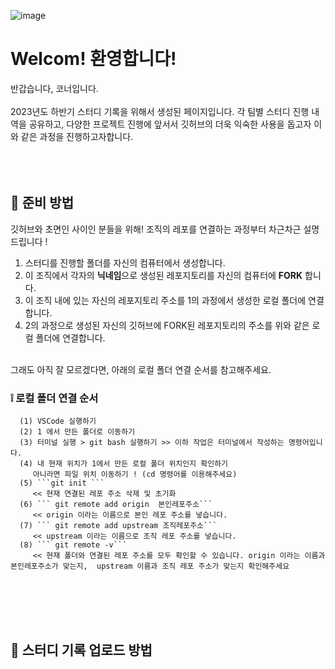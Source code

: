 ![image](https://github.com/DS-Corner-Study/.github/assets/101644134/9c154442-9076-4f51-9945-0d16efa85629)

# Welcom! 환영합니다!
반갑습니다, 코너입니다. </br> </br> 
2023년도 하반기 스터디 기록을 위해서 생성된 페이지입니다.
각 팀별 스터디 진행 내역을 공유하고, 다양한 프로젝트 진행에 앞서서 깃허브의 더욱 익숙한 사용을 돕고자 이와 같은 과정을 진행하고자합니다. 
</br> </br> </br> </br>

## 🤔 준비 방법 
깃허브와 초면인 사이인 분들을 위해! 조직의 레포를 연결하는 과정부터 차근차근 설명드립니다 !
1. 스터디를 진행할 폴더를 자신의 컴퓨터에서 생성합니다.
2. 이 조직에서 각자의 **닉네임**으로 생성된 레포지토리를 자신의 컴퓨터에 **FORK** 합니다.
3. 이 조직 내에 있는 자신의 레포지토리 주소를 1의 과정에서 생성한 로컬 폴더에 연결합니다.
4. 2의 과정으로 생성된 자신의 깃허브에 FORK된 레포지토리의 주소를 위와 같은 로컬 폴더에 연결합니다.
</br> </br>

그래도 아직 잘 모르겠다면, 아래의 로컬 폴더 연결 순서를 참고해주세요.
### ❕ 로컬 폴더 연결 순서 
      (1) VSCode 실행하기
      (2) 1 에서 만든 폴더로 이동하기
      (3) 터미널 실행 > git bash 실행하기 >> 이하 작업은 터미널에서 작성하는 명령어입니다.
      (4) 내 현재 위치가 1에서 만든 로컬 폴더 위치인지 확인하기
         아니라면 파일 위치 이동하기 ! (cd 명령어를 이용해주세요)
      (5) ```git init ```
         << 현재 연결된 레포 주소 삭제 및 초기화
      (6) ``` git remote add origin  본인레포주소``` 
         << origin 이라는 이름으로 본인 레포 주소를 넣습니다.
      (7) ``` git remote add upstream 조직레포주소``` 
         << upstream 이라는 이름으로 조직 레포 주소를 넣습니다.
      (8) ``` git remote -v```
         << 현재 폴더와 연결된 레포 주소를 모두 확인할 수 있습니다. origin 이라는 이름과 본인레포주소가 맞는지,  upstream 이름과 조직 레포 주소가 맞는지 확인해주세요
</br> </br> </br> </br>


## 🤗 스터디 기록 업로드 방법


